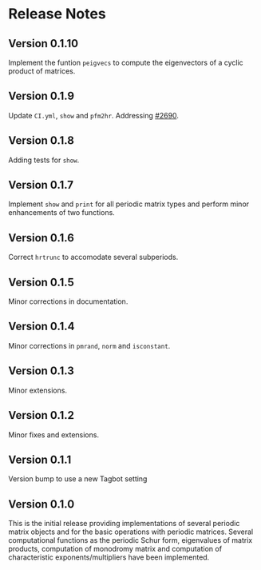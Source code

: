 # Release Notes

## Version 0.1.10

Implement the funtion `peigvecs` to compute the eigenvectors of a cyclic product of matrices. 

## Version 0.1.9

Update `CI.yml`, `show` and `pfm2hr`.  Addressing [#2690](https://github.com/SciML/OrdinaryDiffEq.jl/issues/2690#issuecomment-2836078112). 

## Version 0.1.8

Adding tests for `show`. 

## Version 0.1.7

Implement `show` and `print` for all periodic matrix types and 
perform minor enhancements of two functions. 

## Version 0.1.6

Correct `hrtrunc` to accomodate several subperiods. 

## Version 0.1.5

Minor corrections in documentation.

## Version 0.1.4

Minor corrections in `pmrand`, `norm` and `isconstant`.

## Version 0.1.3

Minor extensions. 

## Version 0.1.2

Minor fixes and extensions. 

## Version 0.1.1

Version bump to use a new Tagbot setting

## Version 0.1.0

This is the initial release providing implementations of several periodic matrix objects and for the basic operations with periodic matrices. Several computational functions as the periodic Schur form, eigenvalues of matrix products, computation of monodromy matrix and computation of characteristic exponents/multipliers have been implemented. 
